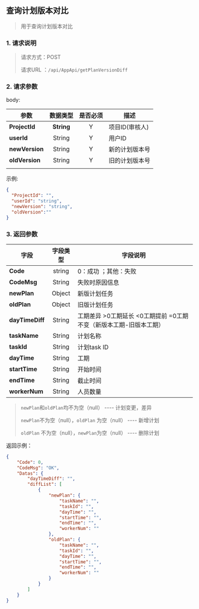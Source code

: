 ## 查询计划版本对比

> 用于查询计划版本对比

### 1. 请求说明

> 请求方式：POST
>
> 请求URL ：`/api/AppApi/getPlanVersionDiff`

### 2. 请求参数

body:

| **参数**                | **数据类型** |  是否必须  | 描述     |
| ------------------------- | :--------: | :--: | ------------------------------------------------------------ |
| **ProjectId** | **String** |  Y   | 项目ID(审核人)                                               |
| **userId** | String | Y | 用户ID |
| **newVersion** | String | Y | 新的计划版本号 |
| **oldVersion** | String | Y | 旧的计划版本号 |
|  |  |  |  |

示例:

``` json
{
  "ProjectId": "",
  "userId": "string",
  "newVersion": "string",
  "oldVersion":""
}
```
### 3. 返回参数

| 字段            | 字段类型 | 字段说明                                                     |
| --------------- | :------: | ------------------------------------------------------------ |
| **Code**        |  string  | 0：成功 ；其他：失败                                         |
| **CodeMsg**     |  String  | 失败时原因信息                                               |
| **newPlan**     |  Object  | 新版计划任务                                                 |
| **oldPlan**     |  Object  | 旧版计划任务                                                 |
| **dayTimeDiff** |  String  | 工期差异 >0工期延长 <0工期提前 =0工期不变（新版本工期-旧版本工期） |
| **taskName**    |  String  | 计划名称                                                     |
| **taskId**      |  String  | 计划task ID                                                  |
| **dayTime**     |  String  | 工期                                                         |
| **startTime**   |  String  | 开始时间                                                     |
| **endTime**     |  String  | 截止时间                                                     |
| **workerNum**   |  String  | 人员数量                                                     |

> `newPlan`和`oldPlan`均不为空（null）  ---- 计划变更，差异
>
> `newPlan`不为空（null），`oldPlan` 为空（null）  ---- 新增计划
>
> `oldPlan` 不为空（null），`newPlan`为空（null）  ---- 删除计划



返回示例：

```json
{
    "Code": 0, 
    "CodeMsg": "OK", 
    "Datas": {
        "dayTimeDiff": "", 
        "diffList": [
            {
                "newPlan": {
                    "taskName": "", 
                    "taskId": "", 
                    "dayTime": "", 
                    "startTime": "", 
                    "endTime": "", 
                    "workerNum": ""
                }, 
                "oldPlan": {
                    "taskName": "", 
                    "taskId": "", 
                    "dayTime": "", 
                    "startTime": "", 
                    "endTime": "", 
                    "workerNum": ""
                }
            }
        ]
    }
}
```